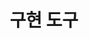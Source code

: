 ---
title: 구현 도구
linkTitle: 구현 도구
description: "구현 도구"
url: /egovframe-development/implementation-tool
menu:
  depth:
    weight: 3
    parent: "egovframe-development"
    identifier: "implementation-tool"
---
